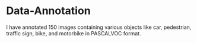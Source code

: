 # Data-Annotation
I have annotated 150 images containing various objects like car, pedestrian, traffic sign, bike, and motorbike in PASCALVOC format.
